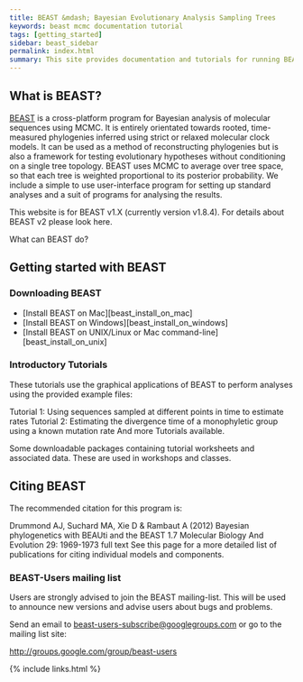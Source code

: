 ```yaml
---
title: BEAST &mdash; Bayesian Evolutionary Analysis Sampling Trees
keywords: beast mcmc documentation tutorial
tags: [getting_started]
sidebar: beast_sidebar
permalink: index.html
summary: This site provides documentation and tutorials for running BEAST.
---
```


## What is BEAST?

<a href="#" data-toggle="tooltip" data-original-title="{{site.data.definitions.beast}}">BEAST</a> is a cross-platform program for Bayesian analysis of molecular sequences using MCMC. It is entirely orientated towards rooted, time-measured phylogenies inferred using strict or relaxed molecular clock models. It can be used as a method of reconstructing phylogenies but is also a framework for testing evolutionary hypotheses without conditioning on a single tree topology. BEAST uses MCMC to average over tree space, so that each tree is weighted proportional to its posterior probability. We include a simple to use user-interface program for setting up standard analyses and a suit of programs for analysing the results. 

This website is for BEAST v1.X (currently version v1.8.4). For details about BEAST v2 please look here.

What can BEAST do?

## Getting started with BEAST

### Downloading BEAST

* [Install BEAST on Mac][beast_install_on_mac]
* [Install BEAST on Windows][beast_install_on_windows]
* [Install BEAST on UNIX/Linux or Mac command-line][beast_install_on_unix]

### Introductory Tutorials

These tutorials use the graphical applications of BEAST to perform analyses using the provided example files:

Tutorial 1: Using sequences sampled at different points in time to estimate rates
Tutorial 2: Estimating the divergence time of a monophyletic group using a known mutation rate
And more Tutorials available.

Some downloadable packages containing tutorial worksheets and associated data. These are used in workshops and classes.

## Citing BEAST

The recommended citation for this program is:

Drummond AJ, Suchard MA, Xie D & Rambaut A (2012) Bayesian phylogenetics with BEAUti and the BEAST 1.7 Molecular Biology And Evolution 29: 1969-1973 full text
See this page for a more detailed list of publications for citing individual models and components.

### BEAST-Users mailing list

Users are strongly advised to join the BEAST mailing-list. This will be used to announce new versions and advise users about bugs and problems. 

Send an email to beast-users-subscribe@googlegroups.com or go to the mailing list site: 

http://groups.google.com/group/beast-users

{% include links.html %}
